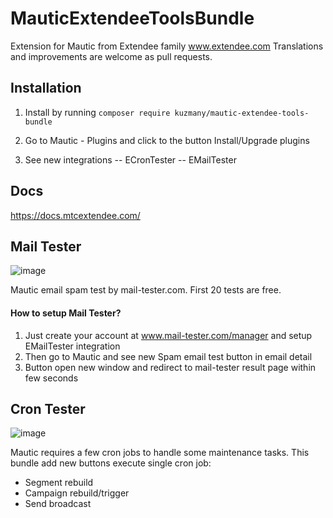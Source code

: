 # MauticExtendeeToolsBundle

Extension for Mautic from Extendee family www.extendee.com
Translations and improvements are welcome as pull requests.

## Installation

1. Install by running 
`composer require kuzmany/mautic-extendee-tools-bundle`

2. Go to Mautic - Plugins and click to the button Install/Upgrade plugins

3. See new integrations 
-- ECronTester
-- EMailTester

## Docs

https://docs.mtcextendee.com/

## Mail Tester

![image](https://user-images.githubusercontent.com/462477/39597632-5c9839aa-4f16-11e8-9fd6-d75c7266eec0.png)

Mautic email spam test by mail-tester.com. 
First 20 tests are free. 

#### How to setup Mail Tester?

1. Just create your account at www.mail-tester.com/manager and setup EMailTester integration
2. Then go to Mautic and see new Spam email test button in email detail
3. Button open new window and redirect to mail-tester result page within few seconds

## Cron Tester

![image](https://user-images.githubusercontent.com/462477/39597689-7e16402c-4f16-11e8-8c72-1e696ddb5e16.png)

Mautic requires a few cron jobs to handle some maintenance tasks. 
This bundle add new buttons execute single cron job:

- Segment rebuild
- Campaign rebuild/trigger
- Send broadcast
